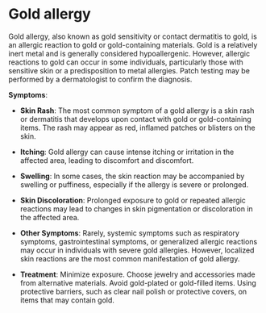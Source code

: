 [//]: # (source: ?)
[//]: # (tags: allergies)
[//]: # (aka: gold sensitivity)
[//]: # (aka: contact dermatitis to gold)

# Gold allergy

Gold allergy, also known as gold sensitivity or contact dermatitis to gold, is an allergic reaction to gold or gold-containing materials. Gold is a relatively inert metal and is generally considered hypoallergenic. However, allergic reactions to gold can occur in some individuals, particularly those with sensitive skin or a predisposition to metal allergies. Patch testing may be performed by a dermatologist to confirm the diagnosis.

**Symptoms**:

* **Skin Rash**: The most common symptom of a gold allergy is a skin rash or dermatitis that develops upon contact with gold or gold-containing items. The rash may appear as red, inflamed patches or blisters on the skin.

* **Itching**: Gold allergy can cause intense itching or irritation in the affected area, leading to discomfort and discomfort.

* **Swelling**: In some cases, the skin reaction may be accompanied by swelling or puffiness, especially if the allergy is severe or prolonged.

* **Skin Discoloration**: Prolonged exposure to gold or repeated allergic reactions may lead to changes in skin pigmentation or discoloration in the affected area.

* **Other Symptoms**: Rarely, systemic symptoms such as respiratory symptoms, gastrointestinal symptoms, or generalized allergic reactions may occur in individuals with severe gold allergies. However, localized skin reactions are the most common manifestation of gold allergy.

* **Treatment**: Minimize exposure. Choose jewelry and accessories made from alternative materials. Avoid gold-plated or gold-filled items. Using protective barriers, such as clear nail polish or protective covers, on items that may contain gold.